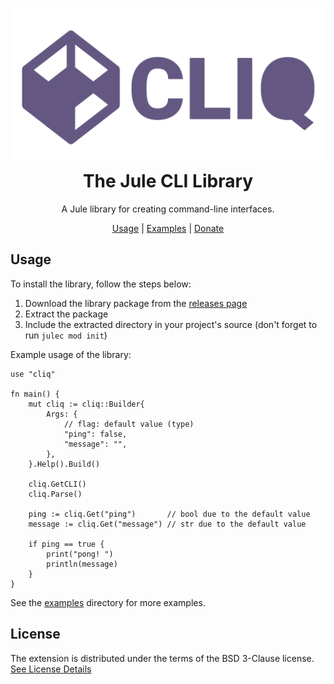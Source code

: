 <div align='center'>

# <img width='512' src='/cliq.webp'><br>The Jule CLI Library

A Jule library for creating command-line interfaces.

[Usage](#usage) |
[Examples](/examples) |
[Donate](https://github.com/sponsors/adamperkowski)

</div>

## Usage
To install the library, follow the steps below:

1. Download the library package from the [releases page](https://github.com/adamperkowski/cliq/releases)
2. Extract the package
3. Include the extracted directory in your project's source (don't forget to run `julec mod init`)

Example usage of the library:

```jule
use "cliq"

fn main() {
	mut cliq := cliq::Builder{
		Args: {
			// flag: default value (type)
			"ping": false,
			"message": "",
		},
	}.Help().Build()

	cliq.GetCLI()
	cliq.Parse()

	ping := cliq.Get("ping")       // bool due to the default value
	message := cliq.Get("message") // str due to the default value

	if ping == true {
		print("pong! ")
		println(message)
	}
}
```

See the [examples](/examples) directory for more examples.

## License
The extension is distributed under the terms of the BSD 3-Clause license.<br>
[See License Details](/LICENSE)
